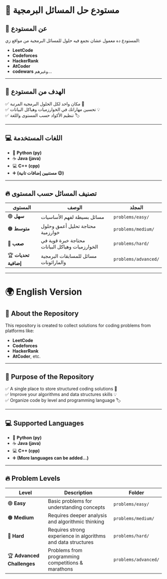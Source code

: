 # 🚀 مستودع حل المسائل البرمجية  

## 📌 عن المستودع  
المستودع ده معمول عشان نجمع فيه حلول للمسائل البرمجية من مواقع زي:  
- **LeetCode**  
- **Codeforces**  
- **HackerRank**  
- **AtCoder**
- **codewars** وغيرهم...  

---

## 🎯 الهدف من المستودع  
✅ مكان واحد لكل الحلول البرمجية المرتبة 📂  
✅ تحسين مهاراتك في الخوارزميات وهياكل البيانات 💡  
✅ تنظيم الأكواد حسب المستوى واللغة 🏷  

---

## 💻 اللغات المستخدمة  
- 🐍 **Python (py)**  
- ☕ **Java (java)**  
- 💻 **C++ (cpp)**  
- ➕ **(مستنيين إضافات تانية 😉)**  

---

## 🔥 تصنيف المسائل حسب المستوى  
| المستوى | الوصف | المجلد |
|---------|----------|--------|
| 🟢 **سهل** | مسائل بسيطة لفهم الأساسيات | `problems/easy/` |
| 🟠 **متوسط** | محتاجة تحليل أعمق وحلول خوارزمية | `problems/medium/` |
| 🔴 **صعب** | محتاجة خبرة قوية في الخوارزميات وهياكل البيانات | `problems/hard/` |
| 🏆 **تحديات إضافية** | مسائل للمسابقات البرمجية والماراثونات | `problems/advanced/` |



---

# 🌍 English Version  

## 📌 About the Repository  
This repository is created to collect solutions for coding problems from platforms like:  
- **LeetCode**  
- **Codeforces**  
- **HackerRank**  
- **AtCoder**, etc.  

---

## 🎯 Purpose of the Repository  
✅ A single place to store structured coding solutions 📂  
✅ Improve your algorithms and data structures skills 💡  
✅ Organize code by level and programming language 🏷  

---

## 💻 Supported Languages  
- 🐍 **Python (py)**  
- ☕ **Java (java)**  
- 💻 **C++ (cpp)**  
- ➕ **(More languages can be added...)**  

---

## 🔥 Problem Levels  
| Level | Description | Folder |
|--------|------------|--------|
| 🟢 **Easy** | Basic problems for understanding concepts | `problems/easy/` |
| 🟠 **Medium** | Requires deeper analysis and algorithmic thinking | `problems/medium/` |
| 🔴 **Hard** | Requires strong experience in algorithms and data structures | `problems/hard/` |
| 🏆 **Advanced Challenges** | Problems from programming competitions & marathons | `problems/advanced/` |


